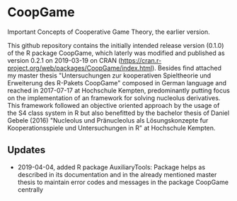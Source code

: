 # CoopGame
Important Concepts of Cooperative Game Theory, the earlier version.

This github repository contains the initially intended release version (0.1.0) of the R package CoopGame, which laterly was modified and published as version 0.2.1 on 2019-03-19 on CRAN (https://cran.r-project.org/web/packages/CoopGame/index.html).
Besides find attached my master thesis "Untersuchungen zur kooperativen Spieltheorie und Erweiterung des R-Pakets CoopGame" composed in German language and reached in 2017-07-17 at Hochschule Kempten, predominantly putting focus on the implementation of an framework for solving nucleolus derivatives.
This framework followed an objective oriented approach by the usage of the S4 class system in R but also benefitted by the bachelor thesis of Daniel Gebele (2016) "Nucleolus und Pränucleolus als Lösungskonzepte fur Kooperationsspiele und Untersuchungen in R" at Hochschule Kempten.

## Updates
* 2019-04-04, added R package AuxiliaryTools: Package helps as described in its documentation and in the already mentioned master thesis to maintain error codes and messages in the package CoopGame centrally
